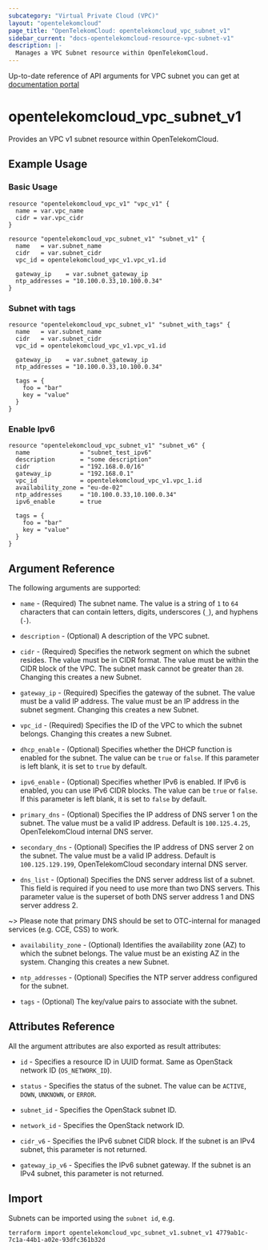 ```yaml
---
subcategory: "Virtual Private Cloud (VPC)"
layout: "opentelekomcloud"
page_title: "OpenTelekomCloud: opentelekomcloud_vpc_subnet_v1"
sidebar_current: "docs-opentelekomcloud-resource-vpc-subnet-v1"
description: |-
  Manages a VPC Subnet resource within OpenTelekomCloud.
---
```


Up-to-date reference of API arguments for VPC subnet you can get at
[documentation portal](https://docs.otc.t-systems.com/virtual-private-cloud/api-ref/apis/subnet)

# opentelekomcloud_vpc_subnet_v1

Provides an VPC v1 subnet resource within OpenTelekomCloud.

## Example Usage

### Basic Usage

```hcl
resource "opentelekomcloud_vpc_v1" "vpc_v1" {
  name = var.vpc_name
  cidr = var.vpc_cidr
}

resource "opentelekomcloud_vpc_subnet_v1" "subnet_v1" {
  name   = var.subnet_name
  cidr   = var.subnet_cidr
  vpc_id = opentelekomcloud_vpc_v1.vpc_v1.id

  gateway_ip    = var.subnet_gateway_ip
  ntp_addresses = "10.100.0.33,10.100.0.34"
}
```

### Subnet with tags

```hcl
resource "opentelekomcloud_vpc_subnet_v1" "subnet_with_tags" {
  name   = var.subnet_name
  cidr   = var.subnet_cidr
  vpc_id = opentelekomcloud_vpc_v1.vpc_v1.id

  gateway_ip    = var.subnet_gateway_ip
  ntp_addresses = "10.100.0.33,10.100.0.34"

  tags = {
    foo = "bar"
    key = "value"
  }
}
```

### Enable Ipv6

```hcl
resource "opentelekomcloud_vpc_subnet_v1" "subnet_v6" {
  name              = "subnet_test_ipv6"
  description       = "some description"
  cidr              = "192.168.0.0/16"
  gateway_ip        = "192.168.0.1"
  vpc_id            = opentelekomcloud_vpc_v1.vpc_1.id
  availability_zone = "eu-de-02"
  ntp_addresses     = "10.100.0.33,10.100.0.34"
  ipv6_enable       = true

  tags = {
    foo = "bar"
    key = "value"
  }
}
```

## Argument Reference

The following arguments are supported:

* `name` - (Required) The subnet name. The value is a string of `1` to `64` characters that can contain letters,
  digits, underscores (`_`), and hyphens (`-`).

* `description` - (Optional) A description of the VPC subnet.

* `cidr` - (Required) Specifies the network segment on which the subnet resides. The value must be in CIDR format.
  The value must be within the CIDR block of the VPC. The subnet mask cannot be greater than `28`.
  Changing this creates a new Subnet.

* `gateway_ip` - (Required) Specifies the gateway of the subnet. The value must be a valid IP address.
  The value must be an IP address in the subnet segment. Changing this creates a new Subnet.

* `vpc_id` - (Required) Specifies the ID of the VPC to which the subnet belongs. Changing this creates a new Subnet.

* `dhcp_enable` - (Optional) Specifies whether the DHCP function is enabled for the subnet. The value can
  be `true` or `false`. If this parameter is left blank, it is set to `true` by default.

* `ipv6_enable` - (Optional) Specifies whether IPv6 is enabled. If IPv6 is enabled, you can use IPv6 CIDR blocks. The value can
  be `true` or `false`. If this parameter is left blank, it is set to `false` by default.

* `primary_dns` - (Optional) Specifies the IP address of DNS server 1 on the subnet. The value must be a
  valid IP address. Default is `100.125.4.25`, OpenTelekomCloud internal DNS server.

* `secondary_dns` - (Optional) Specifies the IP address of DNS server 2 on the subnet. The value must be a
  valid IP address. Default is `100.125.129.199`, OpenTelekomCloud secondary internal DNS server.

* `dns_list` - (Optional) Specifies the DNS server address list of a subnet. This field is required if you
  need to use more than two DNS servers. This parameter value is the superset of both DNS server address
  1 and DNS server address 2.

~>
  Please note that primary DNS should be set to OTC-internal for managed services (e.g. CCE, CSS) to work.

* `availability_zone` - (Optional) Identifies the availability zone (AZ) to which the subnet belongs.
  The value must be an existing AZ in the system. Changing this creates a new Subnet.

* `ntp_addresses` - (Optional) Specifies the NTP server address configured for the subnet.

* `tags` - (Optional) The key/value pairs to associate with the subnet.


## Attributes Reference

All the argument attributes are also exported as result attributes:

* `id` - Specifies a resource ID in UUID format. Same as OpenStack network ID (`OS_NETWORK_ID`).

* `status` - Specifies the status of the subnet. The value can be `ACTIVE`, `DOWN`, `UNKNOWN`, or `ERROR`.

* `subnet_id` - Specifies the OpenStack subnet ID.

* `network_id` - Specifies the OpenStack network ID.

* `cidr_v6` - Specifies the IPv6 subnet CIDR block. If the subnet is an IPv4 subnet, this parameter is not returned.

* `gateway_ip_v6` - Specifies the IPv6 subnet gateway. If the subnet is an IPv4 subnet, this parameter is not returned.

## Import

Subnets can be imported using the `subnet id`, e.g.

```shell
terraform import opentelekomcloud_vpc_subnet_v1.subnet_v1 4779ab1c-7c1a-44b1-a02e-93dfc361b32d
```
